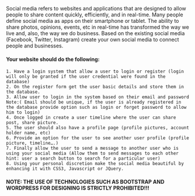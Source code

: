 Social media refers to websites and applications that are designed to allow people to share content quickly, efficiently, and in real-time. Many people define social media as apps on their smartphone or tablet.
The ability to share photos, opinions, events, etc in real-time has transformed the way we live and, also, the way we do business.
Based on the existing social media (Facebook, Twitter, Instagram) create your own social media to connect people and businesses.
#### Your website should do the following:
    1. Have a login system that allow a user to login or register (login will only be granted if the user credential were found in the database)
    2. On the register form get the user basic details and store them in the database.
    3. Allow user to login in the system based on their email and password Note:( Email should be unique, if the user is already registered in the database provide option such as login or forget password to allow him to login)
    4. Once logged in create a user timeline where the user can share post, share picture.
    5. The user should also have a profile page (profile pictures, account holder name, etc)
    6. Provide an option for the user to see another user profile (profile picture, timeline….)
    7. Finally allow the user to send a message to another user who is using your social media (Allow them to send messages to each other hint: user a search button to search for a particular user)
    8. Using your personal discretion make the social media beautiful by enhancing it with CSS3, Javascript or JQuery.
#### NOTE: THE USE OF TECHNOLOGIES SUCH AS BOOTSTRAP AND WORDPRESS FOR DESIGNING IS STRICTLY PROHIBITED!!!